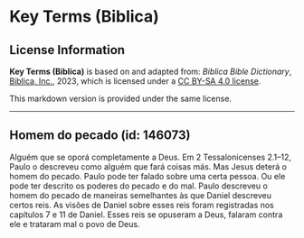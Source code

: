 # Key Terms (Biblica)

## License Information

**Key Terms (Biblica)** is based on and adapted from: _Biblica Bible Dictionary_, [Biblica, Inc.](https://www.biblica.com/), 2023, which is licensed under a [CC BY-SA 4.0 license](https://creativecommons.org/licenses/by-sa/4.0/legalcode.en).

This markdown version is provided under the same license.



--------------------------------

## Homem do pecado (id: 146073)

Alguém que se oporá completamente a Deus. Em 2 Tessalonicenses 2\.1–12, Paulo o descreveu como alguém que fará coisas más. Mas Jesus deterá o homem do pecado. Paulo pode ter falado sobre uma certa pessoa. Ou ele pode ter descrito os poderes do pecado e do mal. Paulo descreveu o homem do pecado de maneiras semelhantes às que Daniel descreveu certos reis. As visões de Daniel sobre esses reis foram registradas nos capítulos 7 e 11 de Daniel. Esses reis se opuseram a Deus, falaram contra ele e trataram mal o povo de Deus.


